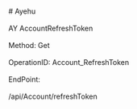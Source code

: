 <br>#     Ayehu</br>
<br>AY AccountRefreshToken</br>
<br>Method: Get</br>
<br>OperationID: Account_RefreshToken</br>
<br>EndPoint:</br>
<br>/api/Account/refreshToken</br>
